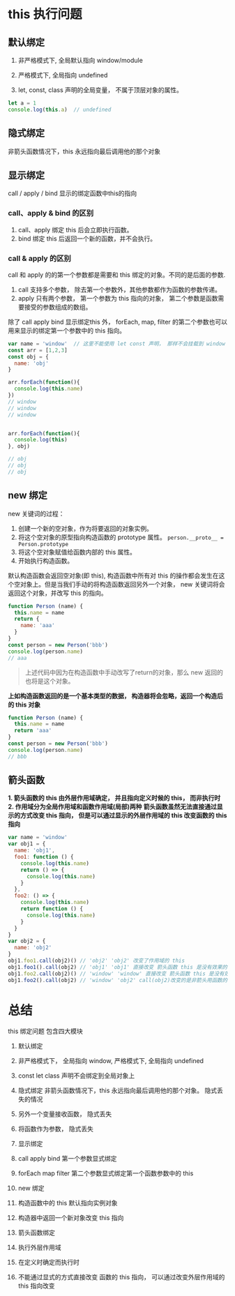 # this 执行问题
## 默认绑定

1. 非严格模式下, 全局默认指向 window/module
2. 严格模式下, 全局指向 undefined 

3. let, const, class 声明的全局变量， 不属于顶层对象的属性。
```js
let a = 1
console.log(this.a)  // undefined
```

## 隐式绑定
非箭头函数情况下，this 永远指向最后调用他的那个对象

## 显示绑定
call / apply / bind 显示的绑定函数中this的指向
### call、apply & bind 的区别
1. call、apply 绑定 this 后会立即执行函数。
2. bind 绑定 this 后返回一个新的函数，并不会执行。

### call & apply 的区别
call 和 apply 的的第一个参数都是需要和 this 绑定的对象。不同的是后面的参数.
1. call 支持多个参数， 除去第一个参数外，其他参数都作为函数的参数传递。
2. apply 只有两个参数， 第一个参数为 this 指向的对象， 第二个参数是函数需要接受的参数组成的数组。

除了 call apply bind 显示绑定this 外， forEach, map, filter 的第二个参数也可以用来显示的绑定第一个参数中的 this 指向。

```js
var name = 'window'  // 这里不能使用 let const 声明， 那样不会挂载到 window 上面
const arr = [1,2,3]
const obj = {
  name: 'obj'
}

arr.forEach(function(){
  console.log(this.name)
})
// window
// window
// window


arr.forEach(function(){
  console.log(this)
}, obj)

// obj
// obj
// obj

```


## new 绑定
new 关键词的过程：
1. 创建一个新的空对象，作为将要返回的对象实例。
2. 将这个空对象的原型指向构造函数的 prototype 属性。 `person.__proto__ = Person.prototype`
3. 将这个空对象赋值给函数内部的 this 属性。
4. 开始执行构造函数。

默认构造函数会返回空对象(即 this), 构造函数中所有对 this 的操作都会发生在这个空对象上。但是当我们手动的将构造函数返回另外一个对象， new  关键词将会返回这个对象，并改写 this 的指向。

```js
function Person (name) {
  this.name = name
  return {
    name: 'aaa'
  }
}
const person = new Person('bbb')
console.log(person.name)
// aaa
```
> 上述代码中因为在构造函数中手动改写了return的对象，那么 new 返回的也将是这个对象。

**上如构造函数返回的是一个基本类型的数据， 构造器将会忽略，返回一个构造后的 this 对象**

```js
function Person (name) {
  this.name = name
  return 'aaa'
}
const person = new Person('bbb')
console.log(person.name)
// bbb
```


## 箭头函数
**1. 箭头函数的 this 由外层作用域确定， 并且指向定义时候的 this， 而非执行时**
**2. 作用域分为全局作用域和函数作用域(局部)两种**
**箭头函数虽然无法直接通过显示的方式改变 this 指向， 但是可以通过显示的外层作用域的 this 改变函数的 this 指向**

```js
var name = 'window'
var obj1 = {
  name: 'obj1',
  foo1: function () {
    console.log(this.name)
    return () => {
      console.log(this.name)
    }
  },
  foo2: () => {
    console.log(this.name)
    return function () {
      console.log(this.name)
    }
  }
}
var obj2 = {
  name: 'obj2'
}
obj1.foo1.call(obj2)() // 'obj2' 'obj2' 改变了作用域的 this
obj1.foo1().call(obj2) // 'obj1' 'obj1' 直接改变 箭头函数 this 是没有效果的
obj1.foo2.call(obj2)() // 'window' 'window' 直接改变 箭头函数 this 是没有效果
obj1.foo2().call(obj2) // 'window' 'obj2' call(obj2)改变的是非箭头用函数的 this 是可以的


```

# 总结
this 绑定问题 包含四大模块
1. 默认绑定
  1. 非严格模式下， 全局指向 window, 严格模式下, 全局指向 undefined
  2. const let class 声明不会绑定到全局对象上


2. 隐式绑定
非箭头函数情况下，this 永远指向最后调用他的那个对象。
隐式丢失的情况
  1. 另外一个变量接收函数， 隐式丢失
  2. 将函数作为参数， 隐式丢失

3. 显示绑定
  1. call apply bind 第一个参数显式绑定
  2. forEach map filter 第二个参数显式绑定第一个函数参数中的 this 

4. new 绑定
  1. 构造函数中的 this 默认指向实例对象
  2. 构造器中返回一个新对象改变 this 指向

5. 箭头函数绑定
  1. 执行外层作用域
  2. 在定义时确定而执行时
  3. 不能通过显式的方式直接改变 函数的 this 指向， 可以通过改变外层作用域的 this 指向改变